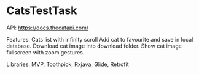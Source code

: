 # CatsTestTask

API:
https://docs.thecatapi.com/

Features:
Cats list with infinity scroll
Add cat to favourite and save in local database.
Download cat image into download folder.
Show cat image fullscreen with zoom gestures.

Libraries: MVP, Toothpick, Rxjava, Glide, Retrofit
